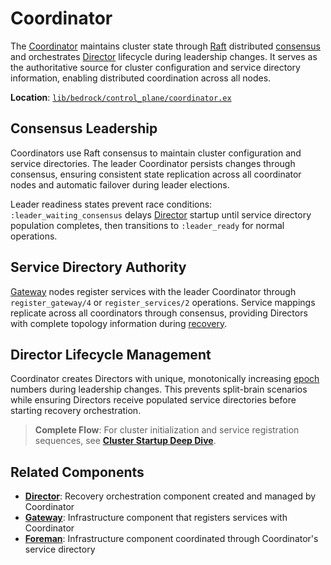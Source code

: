 # Coordinator

The [Coordinator](../../glossary.md#coordinator) maintains cluster state through [Raft](../../glossary.md#raft) distributed [consensus](../../glossary.md#consensus) and orchestrates [Director](../../glossary.md#director) lifecycle during leadership changes. It serves as the authoritative source for cluster configuration and service directory information, enabling distributed coordination across all nodes.

**Location**: [`lib/bedrock/control_plane/coordinator.ex`](../../../lib/bedrock/control_plane/coordinator.ex)

## Consensus Leadership

Coordinators use Raft consensus to maintain cluster configuration and service directories. The leader Coordinator persists changes through consensus, ensuring consistent state replication across all coordinator nodes and automatic failover during leader elections.

Leader readiness states prevent race conditions: `:leader_waiting_consensus` delays [Director](../../glossary.md#director) startup until service directory population completes, then transitions to `:leader_ready` for normal operations.

## Service Directory Authority

[Gateway](../../glossary.md#gateway) nodes register services with the leader Coordinator through `register_gateway/4` or `register_services/2` operations. Service mappings replicate across all coordinators through consensus, providing Directors with complete topology information during [recovery](../../glossary.md#recovery).

## Director Lifecycle Management

Coordinator creates Directors with unique, monotonically increasing [epoch](../../glossary.md#epoch) numbers during leadership changes. This prevents split-brain scenarios while ensuring Directors receive populated service directories before starting recovery orchestration.

> **Complete Flow**: For cluster initialization and service registration sequences, see **[Cluster Startup Deep Dive](../../deep-dives/cluster-startup.md)**.

## Related Components

- **[Director](director.md)**: Recovery orchestration component created and managed by Coordinator
- **[Gateway](../infrastructure/gateway.md)**: Infrastructure component that registers services with Coordinator
- **[Foreman](../infrastructure/foreman.md)**: Infrastructure component coordinated through Coordinator's service directory

